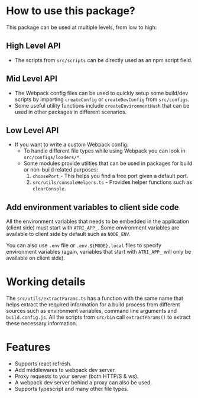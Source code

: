 # How to use this package?

This package can be used at multiple levels, from low to high:

## High Level API

- The scripts from `src/scripts` can be directly used as an npm script field.

## Mid Level API

- The Webpack config files can be used to quickly setup some build/dev scripts by importing `createConfig` or `createDevConfig` from `src/configs`.
- Some useful utility functions include `createEnvironmentHash` that can be used in other packages in different scenarios.

## Low Level API

- If you want to write a custom Webpack config:
  - To handle different file types while using Webpack you can look in `src/configs/loaders/*`.
  - Some modules provide utilties that can be used in packages for build or non-build related purposes:
    1. `choosePort` - This helps you find a free port given a default port.
    2. `src/utils/consoleHelpers.ts` - Provides helper functions such as `clearConsole`.

## Add environment variables to client side code

All the environment variables that needs to be embedded in the application (client side) must start with `ATRI_APP_`. Some environment variables are available to client side by default such as `NODE_ENV`.

You can also use `.env` file or `.env.${MODE}.local` files to specify environment variables (again, variables that start with `ATRI_APP_` will only be available on client side).

# Working details

The `src/utils/extractParams.ts` has a function with the same name that helps extract the required information for a build process from different sources such as environment variables, command line arguments and `build.config.js`. All the scripts from `src/bin` call `extractParams()` to extract these necessary information.

# Features

- Supports react refresh.
- Add middlewares to webpack dev server.
- Proxy requests to your server (both HTTP/S & ws).
- A webpack dev server behind a proxy can also be used.
- Supports typescript and many other file types.
